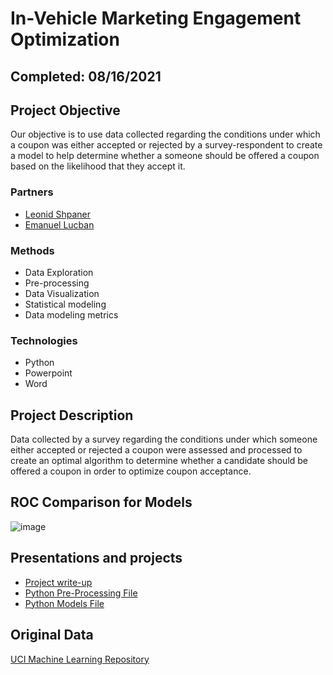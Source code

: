 # In-Vehicle Marketing Engagement Optimization

## Completed: 08/16/2021

## Project Objective
Our objective is to use data collected regarding the conditions under which a coupon was either accepted or rejected by a survey-respondent to create a model to help determine whether a someone should be offered a coupon based on the likelihood that they accept it.

### Partners
* [Leonid Shpaner](https://github.com/lshpaner)
* [Emanuel Lucban](https://github.com/zeegeeko)

### Methods
* Data Exploration
* Pre-processing
* Data Visualization
* Statistical modeling
* Data modeling metrics

### Technologies
* Python
* Powerpoint
* Word

## Project Description
Data collected by a survey regarding the conditions under which someone either accepted or rejected a coupon were assessed and processed to create an optimal algorithm to determine whether a candidate should be offered a coupon in order to optimize coupon acceptance. 

## ROC Comparison for Models
![image](https://user-images.githubusercontent.com/74040889/131297526-9f30ec80-d5e8-4799-bc44-feaad400a578.png)

## Presentations and projects
* [Project write-up](https://github.com/isabellaoakes/In-Vehicle-Marketing-Engagement-Optimization/blob/main/InVehicleCouponOptimization.pdf)
* [Python Pre-Processing File](https://github.com/isabellaoakes/In-Vehicle-Marketing-Engagement-Optimization/blob/main/InVehicleCouponOptimization.pdf)
* [Python Models File](https://github.com/isabellaoakes/In-Vehicle-Marketing-Engagement-Optimization/blob/main/InVehicleCouponModels.ipynb)

## Original Data
[UCI Machine Learning Repository](https://archive.ics.uci.edu/ml/datasets/in-vehicle+coupon+recommendation)
